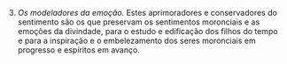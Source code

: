 ﻿3. *Os modeladores da emoção.* Estes aprimoradores e conservadores do sentimento são os que preservam os sentimentos moronciais e as emoções da divindade, para o estudo e edificação dos filhos do tempo e para a inspiração e o embelezamento dos seres moronciais em progresso e espíritos em avanço.